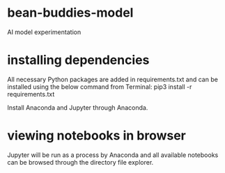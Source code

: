 # bean-buddies-model
AI model experimentation

# installing dependencies
All necessary Python packages are added in requirements.txt and can be installed using the below command from Terminal:
pip3 install -r requirements.txt


Install Anaconda and Jupyter through Anaconda. 

# viewing notebooks in browser
Jupyter will be run as a process by Anaconda and all available notebooks can be browsed through the directory file explorer.
